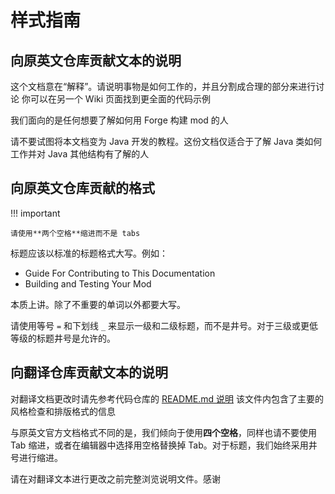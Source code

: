 # 样式指南

## 向原英文仓库贡献文本的说明

这个文档意在“解释”。请说明事物是如何工作的，并且分割成合理的部分来进行讨论
你可以在另一个 Wiki 页面找到更全面的代码示例

我们面向的是任何想要了解如何用 Forge 构建 mod 的人

请不要试图将本文档变为 Java 开发的教程。这份文档仅适合于了解 Java 类如何工作并对 Java 其他结构有了解的人

## 向原英文仓库贡献的格式

!!! important

    请使用**两个空格**缩进而不是 tabs

标题应该以标准的标题格式大写。例如：

- Guide For Contributing to This Documentation
- Building and Testing Your Mod

本质上讲。除了不重要的单词以外都要大写。

请使用等号 `=` 和下划线 `_` 来显示一级和二级标题，而不是井号。对于三级或更低等级的标题井号是允许的。

## 向翻译仓库贡献文本的说明

对翻译文档更改时请先参考代码仓库的 [README.md 说明](https://github.com/Starxy/MinecraftForge-Documentation-CN/blob/master/README.md) 该文件内包含了主要的风格检查和排版格式的信息

与原英文官方文档格式不同的是，我们倾向于使用**四个空格**，同样也请不要使用 Tab 缩进，或者在编辑器中选择用空格替换掉 Tab。对于标题，我们始终采用井号进行缩进。

请在对翻译文本进行更改之前完整浏览说明文件。感谢